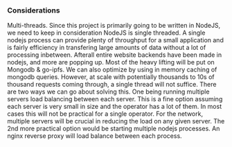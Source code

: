 
### Considerations

Multi-threads. Since this project is primarily going to be written in NodeJS, we need to keep in consideration NodeJS is single threaded. A single nodejs process can provide plenty of throughput for a small application and is fairly efficiency in transfering large amounts of data without a lot of processing inbetween. Afterall entire website backends have been made in nodejs, and more are popping up. Most of the heavy lifting will be put on Mongodb & go-ipfs. We can also optimize by using in memory caching of mongodb queries. However, at scale with potentially thousands to 10s of thousand requests coming through, a single thread will not suffice. There are two ways we can go about solving this. One being running multiple servers load balancing between each server. This is a fine option assuming each server is very small in size and the operator has a lot of them. In most cases this will not be practical for a single operator. For the network, multiple servers will be crucial in reducing the load on any given server. The 2nd more practical option would be starting multiple nodejs processes. An nginx reverse proxy will load balance between each process.
